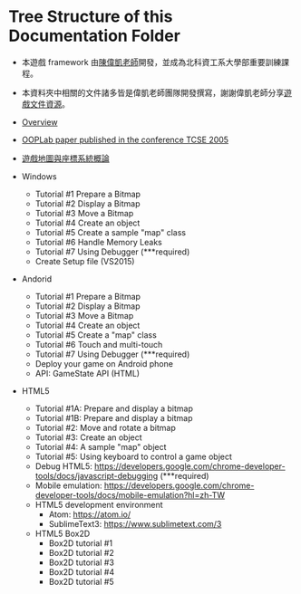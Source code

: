 # Tree Structure of this Documentation Folder

- 本遊戲 framework 由[陳偉凱老師](http://www.cc.ntut.edu.tw/~wkchen/)開發，並成為北科資工系大學部重要訓練課程。
- 本資料夾中相關的文件諸多皆是偉凱老師團隊開發撰寫，謝謝偉凱老師分享[遊戲文件資源](https://myweb.ntut.edu.tw/~wkchen/game/)。

- [Overview](https://css-gitlab.csie.ntut.edu.tw/109000000/oopl2020s/-/blob/master/0.%20Documentation/0.%20Overview)
- [OOPLab paper published in the conference TCSE 2005](https://css-gitlab.csie.ntut.edu.tw/109000000/oopl2020s/-/blob/master/0.%20Documentation/ooplab_tcse_paper.pdf)
- [遊戲地圖與座標系統概論](https://css-gitlab.csie.ntut.edu.tw/109000000/oopl2020s/-/blob/master/0.%20Documentation/%E9%81%8A%E6%88%B2%E5%9C%B0%E5%9C%96%E8%88%87%E5%BA%A7%E6%A8%99%E7%B3%BB%E7%B5%B1%E6%A6%82%E8%AB%96.pdf)

- Windows  
    - Tutorial #1 Prepare a Bitmap
    - Tutorial #2 Display a Bitmap
    - Tutorial #3 Move a Bitmap
    - Tutorial #4 Create an object
    - Tutorial #5 Create a sample "map" class
    - Tutorial #6 Handle Memory Leaks
    - Tutorial #7 Using Debugger (***required)
    - Create Setup file (VS2015)
  
- Andorid  
    - Tutorial #1 Prepare a Bitmap
    - Tutorial #2 Display a Bitmap
    - Tutorial #3 Move a Bitmap
    - Tutorial #4 Create an object
    - Tutorial #5 Create a "map" class
    - Tutorial #6 Touch and multi-touch  
    - Tutorial #7 Using Debugger (***required)
    - Deploy your game on Android phone
    - API: GameState API (HTML)
  
- HTML5  
    - Tutorial #1A: Prepare and display a bitmap
    - Tutorial #1B: Prepare and display a bitmap
    - Tutorial #2: Move and rotate a bitmap
    - Tutorial #3: Create an object
    - Tutorial #4: A sample "map" object
    - Tutorial #5: Using keyboard to control a game object
    - Debug HTML5: https://developers.google.com/chrome-developer-tools/docs/javascript-debugging (***required)
    - Mobile emulation: https://developers.google.com/chrome-developer-tools/docs/mobile-emulation?hl=zh-TW
    - HTML5 development environment
        - Atom: https://atom.io/
        - SublimeText3: https://www.sublimetext.com/3
    - HTML5 Box2D
        - Box2D tutorial #1
        - Box2D tutorial #2
        - Box2D tutorial #3
        - Box2D tutorial #4
        - Box2D tutorial #5



